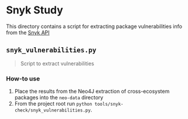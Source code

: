 # Snyk Study

This directory contains a script for extracting package vulnerabilities info from the [Snyk API](https://security.snyk.io/api/listing)

## `snyk_vulnerabilities.py`

> Script to extract vulnerabilities

### How-to use

1. Place the results from the Neo4J extraction of cross-ecosystem packages into the `neo-data` directory
2. From the project root run `python tools/snyk-check/snyk_vulnerabilities.py`.
